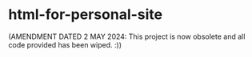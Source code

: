 # html-for-personal-site
(AMENDMENT DATED 2 MAY 2024: This project is now obsolete and all code provided has been wiped. :))
